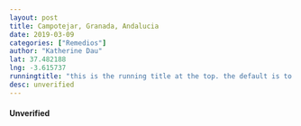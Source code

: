 ```yaml
---
layout: post
title: Campotejar, Granada, Andalucia
date: 2019-03-09
categories: ["Remedios"]
author: "Katherine Dau"
lat: 37.482188
lng: -3.615737
runningtitle: "this is the running title at the top. the default is to display the site title, so to activate the running title you will need to uncomment in the post.html layout"
desc: unverified
---
```

#### Unverified
